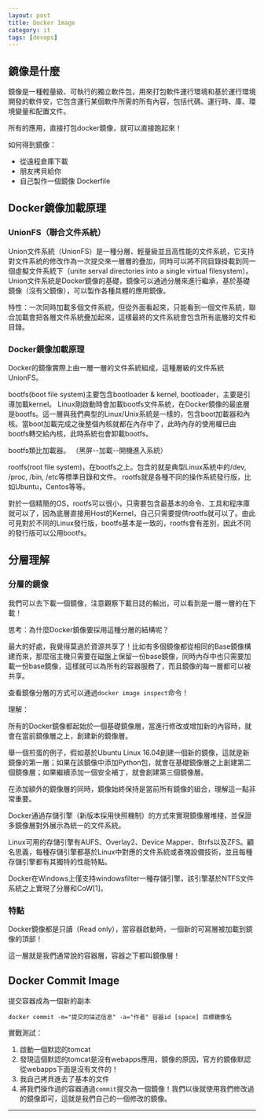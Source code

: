 ```yaml
---
layout: post
title: Docker Image
category: it
tags: [devops]
---
```


## 鏡像是什麼

鏡像是一種輕量級、可執行的獨立軟件包，用來打包軟件運行環境和基於運行環境開發的軟件安，它包含運行某個軟件所需的所有內容，包括代碼、運行時、庫、環境變量和配置文件。

所有的應用，直接打包docker鏡像，就可以直接跑起來！

如何得到鏡像：
- 從遠程倉庫下載
- 朋友拷貝給你
- 自己製作一個鏡像 Dockerfile

## Docker鏡像加載原理

### UnionFS（聯合文件系統）

Union文件系統（UnionFS）是一種分層、輕量級並且高性能的文件系統，它支持對文件系統的修改作為一次提交來一層層的疊加，同時可以將不同目錄掛載到同一個虛擬文件系統下（unite serval directories into a single virtual filesystem）。 Union文件系統是Docker鏡像的基礎，鏡像可以通過分層來進行繼承，基於基礎鏡像（沒有父鏡像），可以製作各種具體的應用鏡像。

特性：一次同時加載多個文件系統，但從外面看起來，只能看到一個文件系統，聯合加載會把各層文件系統疊加起來，這樣最終的文件系統會包含所有底層的文件和目錄。

### Docker鏡像加載原理

Docker的鏡像實際上由一層一層的文件系統組成，這種層級的文件系統UnionFS。

bootfs(boot file system)主要包含bootloader & kernel, bootloader，主要是引導加載kernel。 Linux剛啟動時會加載bootfs文件系統，在Docker鏡像的最底層是bootfs。這一層與我們典型的Linux/Unix系統是一樣的，包含boot加載器和內核。當boot加載完成之後整個內核就都在內存中了，此時內存的使用權已由bootfs轉交給內核，此時系統也會卸載bootfs。

bootfs類比加載器。 （黑屏--加載--開機進入系統）

rootfs(root file system)，在bootfs之上。包含的就是典型Linux系統中的/dev, /proc, /bin, /etc等標準目錄和文件。 rootfs就是各種不同的操作系統發行版，比如Ubuntu，Centos等等。

對於一個精簡的OS，rootfs可以很小，只需要包含最基本的命令、工具和程序庫就可以了，因為底層直接用Host的Kernel，自己只需要提供rootfs就可以了。由此可見對於不同的Linux發行版，bootfs基本是一致的，rootfs會有差別，因此不同的發行版可以公用bootfs。

## 分層理解

### 分層的鏡像

我們可以去下載一個鏡像，注意觀察下載日誌的輸出，可以看到是一層一層的在下載！

思考：為什麼Docker鏡像要採用這種分層的結構呢？

最大的好處，我覺得莫過於資源共享了！比如有多個鏡像都從相同的Base鏡像構建而來，那麼宿主機只需要在磁盤上保留一份base鏡像，同時內存中也只需要加載一份base鏡像，這樣就可以為所有的容器服務了，而且鏡像的每一層都可以被共享。

查看鏡像分層的方式可以通過`docker image inspect`命令！

理解：

所有的Docker鏡像都起始於一個基礎鏡像層，當進行修改或增加新的內容時，就會在當前鏡像層之上，創建新的鏡像層。

舉一個煎蛋的例子，假如基於Ubuntu Linux 16.04創建一個新的鏡像，這就是新鏡像的第一層；如果在該鏡像中添加Python包，就會在基礎鏡像層之上創建第二個鏡像層；如果繼續添加一個安全補丁，就會創建第三個鏡像層。

在添加額外的鏡像層的同時，鏡像始終保持是當前所有鏡像的組合，理解這一點非常重要。

Docker通過存儲引擎（新版本採用快照機制）的方式來實現鏡像層堆棧，並保證多鏡像層對外展示為統一的文件系統。

Linux可用的存儲引擎有AUFS、Overlay2、Device Mapper、Btrfs以及ZFS。顧名思義，每種存儲引擎都基於Linux中對應的文件系統或者塊設備技術，並且每種存儲引擎都有其獨特的性能特點。

Docker在Windows上僅支持windowsfilter一種存儲引擎，該引擎基於NTFS文件系統之上實現了分層和CoW[1]。

### 特點

Docker鏡像都是只讀（Read only），當容器啟動時，一個新的可寫層被加載到鏡像的頂部！

這一層就是我們通常說的容器層，容器之下都叫鏡像層！

## Docker Commit Image

提交容器成為一個新的副本

```shell
docker commit -m="提交的描述信息" -a="作者" 容器id [space] 目標鏡像名
```

實戰測試：
1. 啟動一個默認的tomcat
2. 發現這個默認的tomcat是沒有webapps應用，鏡像的原因，官方的鏡像默認從webapps下面是沒有文件的！
3. 我自己拷貝進去了基本的文件
4. 將我們操作過的容器通過`commit`提交為一個鏡像！我們以後就使用我們修改過的鏡像即可，這就是我們自己的一個修改的鏡像。


---